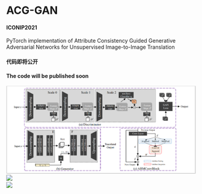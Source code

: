 # ACG-GAN

#### ICONIP2021
PyTorch implementation of Attribute Consistency Guided Generative Adversarial Networks for Unsupervised Image-to-Image Translation


#### 代码即将公开

#### The code will be published soon
![](https://github.com/Nightfury12366/ACG-GAN/blob/main/networks.PNG)
<br>
![](https://github.com/Nightfury12366/ACG-GAN/blob/main/results1.PNG)
<br>
![](https://github.com/Nightfury12366/ACG-GAN/blob/main/results2.PNG)
